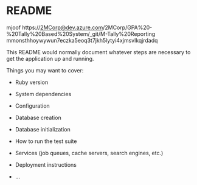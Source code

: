 # README
mjoof
https://2MCorp@dev.azure.com/2MCorp/GPA%20-%20Tally%20Based%20System/_git/M-Tally%20Reporting
mmonsthhoywywun7eczka5eoq3t7jkh5lytyi4xjmsvlkqjrdadq

This README would normally document whatever steps are necessary to get the
application up and running.

Things you may want to cover:

* Ruby version

* System dependencies

* Configuration

* Database creation

* Database initialization

* How to run the test suite

* Services (job queues, cache servers, search engines, etc.)

* Deployment instructions

* ...
